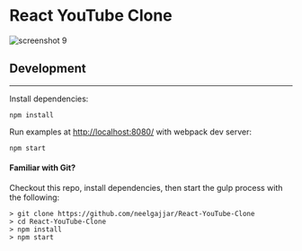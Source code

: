 # React YouTube Clone

![screenshot 9](https://user-images.githubusercontent.com/8587332/38538796-35a2de42-3c4a-11e8-9a02-de065fe7cd9c.png)
<h2 class="m-t-3" data-reactid="87">Development</h2>
<hr data-reactid="88">
<p data-reactid="89">Install dependencies:</p>
<pre data-reactid="90" class=" language-bash"><code class=" language-bash" data-reactid="91">npm <span class="token function">install</span></code></pre>
<p data-reactid="92"><!-- react-text: 93 -->Run examples at <!-- /react-text --><a href="http://localhost:9000/" target="_blank" data-reactid="94">http://localhost:8080/</a><!-- react-text: 95 --> with webpack dev server:<!-- /react-text --></p>
<pre data-reactid="96" class=" language-bash"><code class=" language-bash" data-reactid="97">npm start</code></pre>

#### Familiar with Git?
Checkout this repo, install dependencies, then start the gulp process with the following:

```
> git clone https://github.com/neelgajjar/React-YouTube-Clone
> cd React-YouTube-Clone
> npm install
> npm start
```
